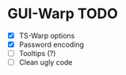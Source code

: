 # GUI-Warp TODO

- [X] TS-Warp options
- [X] Password encoding
- [ ] Tooltips (?)
- [ ] Clean ugly code
